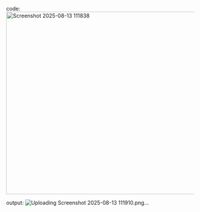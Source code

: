 code:
<img width="802" height="489" alt="Screenshot 2025-08-13 111838" src="https://github.com/user-attachments/assets/df6ce217-4d23-42c8-a825-dcd5e1f9f38f" />

output:
![Uploading Screenshot 2025-08-13 111910.png…]()
